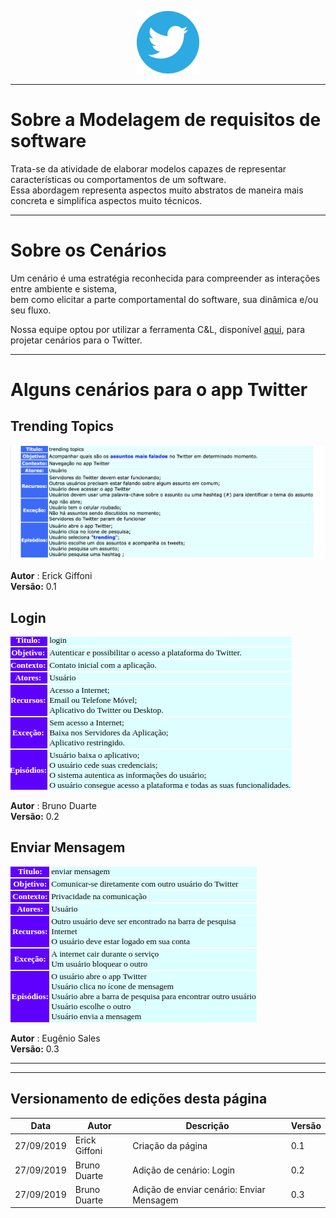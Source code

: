 <span style="margin-left: 40%;">![Twitter Logo](../../images/twitter-logo-100px.png)</span>
***
# Sobre a Modelagem de requisitos de software
Trata-se da atividade de elaborar modelos capazes de representar características ou comportamentos de um software.</br>Essa abordagem representa aspectos muito abstratos de maneira mais concreta e simplifica aspectos muito técnicos.
***
# Sobre os Cenários
Um cenário é uma estratégia reconhecida para compreender as interações entre ambiente e sistema,</br>bem como elicitar a parte comportamental do software, sua dinâmica e/ou seu fluxo.

Nossa equipe optou por utilizar a ferramenta C&L, disponível [aqui](http://pes.inf.puc-rio.br/cel/aplicacao/), para projetar cenários para o Twitter.
***
# Alguns cenários para o app Twitter
## Trending Topics
<span style="margin-left: 0%;">![Trending Topics](./images/trending_topics.png)</span>

**Autor** : Erick Giffoni </br>
**Versão:** 0.1

## Login
<span style="margin-left: 0%;">![Login](./images/login.png)</span>

**Autor** : Bruno Duarte </br>
**Versão:** 0.2

## Enviar Mensagem
<span style="margin-left: 0%;">![Enviar Mensagem](./images/enviar_mensagem.png)</span>

**Autor** : Eugênio Sales </br>
**Versão:** 0.3
***

***
## Versionamento de edições desta página
| Data | Autor | Descrição | Versão |
|------|-------|-----------|--------|
| 27/09/2019 | Erick Giffoni | Criação da página | 0.1 |
| 27/09/2019 | Bruno Duarte | Adição de cenário: Login | 0.2 |
| 27/09/2019 | Bruno Duarte | Adição de enviar cenário: Enviar Mensagem | 0.3 |
